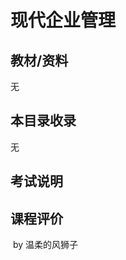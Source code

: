 # 现代企业管理

## 教材/资料

无



## 本目录收录

无



## 考试说明



## 课程评价





​																																													by 温柔的风狮子

